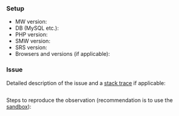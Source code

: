 ### Setup

- MW version:
- DB (MySQL etc.):
- PHP version:
- SMW version:
- SRS version:
- Browsers and versions (if applicable):

### Issue

Detailed description of the issue and a [stack trace](https://www.semantic-mediawiki.org/wiki/Help:Identifying_bugs) if applicable:

```
```

Steps to reproduce the observation (recommendation is to use the [sandbox](https://sandbox.semantic-mediawiki.org)):

